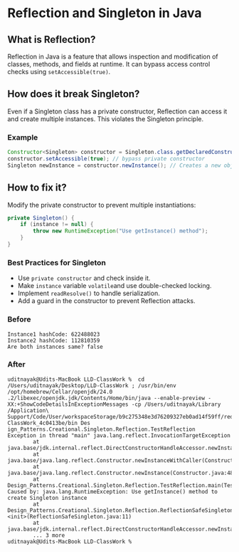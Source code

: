 # Reflection and Singleton in Java

## What is Reflection?
Reflection in Java is a feature that allows inspection and modification of classes, methods, and fields at runtime. It can bypass access control checks using `setAccessible(true)`.

## How does it break Singleton?
Even if a Singleton class has a private constructor, Reflection can access it and create multiple instances. This violates the Singleton principle.

### Example
```java
Constructor<Singleton> constructor = Singleton.class.getDeclaredConstructor();
constructor.setAccessible(true); // bypass private constructor
Singleton newInstance = constructor.newInstance(); // Creates a new object
```

## How to fix it?
Modify the private constructor to prevent multiple instantiations:

```java
private Singleton() {
    if (instance != null) {
        throw new RuntimeException("Use getInstance() method");
    }
}
```

### Best Practices for Singleton
- Use `private constructor` and check inside it.
- Make `instance` variable `volatile`and use double-checked locking.
- Implement `readResolve()` to handle serialization.
- Add a guard in the constructor to prevent Reflection attacks.

### Before

```shell
Instance1 hashCode: 622488023
Instance2 hashCode: 112810359
Are both instances same? false
```

### After

```shell
uditnayak@Udits-MacBook LLD-ClassWork %  cd /Users/uditnayak/Desktop/LLD-ClassWork ; /usr/bin/env /opt/homebrew/Cellar/openjdk/24.0
.2/libexec/openjdk.jdk/Contents/Home/bin/java --enable-preview -XX:+ShowCodeDetailsInExceptionMessages -cp /Users/uditnayak/Library
/Application\ Support/Code/User/workspaceStorage/b9c275348e3d76209327eb0ad14f59ff/redhat.java/jdt_ws/LLD-ClassWork_4c0413be/bin Des
ign_Patterns.Creational.Singleton.Reflection.TestReflection 
Exception in thread "main" java.lang.reflect.InvocationTargetException
        at java.base/jdk.internal.reflect.DirectConstructorHandleAccessor.newInstance(DirectConstructorHandleAccessor.java:74)
        at java.base/java.lang.reflect.Constructor.newInstanceWithCaller(Constructor.java:499)
        at java.base/java.lang.reflect.Constructor.newInstance(Constructor.java:483)
        at Design_Patterns.Creational.Singleton.Reflection.TestReflection.main(TestReflection.java:27)
Caused by: java.lang.RuntimeException: Use getInstance() method to create Singleton instance
        at Design_Patterns.Creational.Singleton.Reflection.ReflectionSafeSingleton.<init>(ReflectionSafeSingleton.java:11)
        at java.base/jdk.internal.reflect.DirectConstructorHandleAccessor.newInstance(DirectConstructorHandleAccessor.java:62)
        ... 3 more
uditnayak@Udits-MacBook LLD-ClassWork % 
```

